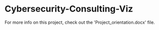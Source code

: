 # Cybersecurity-Consulting-Viz

For more info on this project, check out the 'Project_orientation.docx' file.
